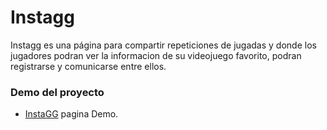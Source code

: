# Instagg
Instagg es una página para compartir repeticiones de jugadas y donde los jugadores podran ver la informacion de su videojuego favorito, podran registrarse y comunicarse entre ellos.

### Demo del proyecto
  - [InstaGG](http://instagg.x10.mx) pagina Demo.
